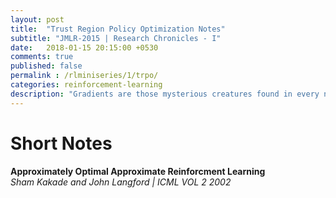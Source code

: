 ```yaml
---
layout: post
title:  "Trust Region Policy Optimization Notes"
subtitle: "JMLR-2015 | Research Chronicles - I"
date:   2018-01-15 20:15:00 +0530
comments: true
published: false
permalink : /rlminiseries/1/trpo/
categories: reinforcement-learning
description: "Gradients are those mysterious creatures found in every nook and corner of intelligent designs. It forms bedrock for all the intelligent systems around. In this blog, we will try and dig deeper into world of gradients ,starting from tiny world of derivatives straight upto how training of CNN is strongly tied with this basic understanding."
---
```






# Short Notes  


**Approximately Optimal Approximate Reinforcment Learning**  
*Sham Kakade and John Langford | ICML VOL 2 2002*



